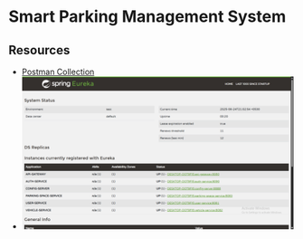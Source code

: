 # Smart Parking Management System

## Resources

- [Postman Collection](./postman_collection.json)
- ![Eureka Dashboard](./docs/screenshots/eureka_dashboard.png)
